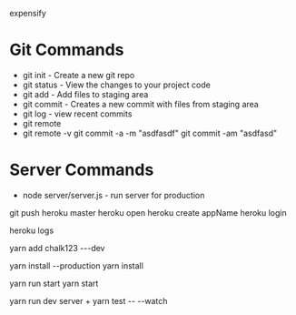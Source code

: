 expensify

# Git Commands
* git init - Create a new git repo
* git status - View the changes to your project code
* git add - Add files to staging area
* git commit - Creates a new commit with files from staging area
* git log - view recent commits 
* git remote
* git remote -v
git commit -a -m "asdfasdf"
git commit -am "asdfasd"

# Server Commands

* node server/server.js  - run server for production

git push heroku master
heroku open
heroku create appName
heroku login

heroku logs

yarn add chalk123 ---dev

yarn install --production
yarn install

yarn run start 
yarn start

yarn run dev server + yarn test -- --watch